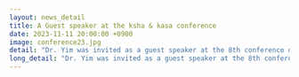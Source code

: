 ```yaml
---
layout: news_detail
title: A Guest speaker at the ksha & kasa conference
date: 2023-11-11 20:00:00 +0900
image: conference23.jpg
detail: "Dr. Yim was invited as a guest speaker at the 8th conference of the korean speech-language & hearing association and the Korean academy of speech-language pathology and audiology. The title of the talk was 'a focused attention to pragmatic skills in children-thanks to covid'."
long_detail: "Dr. Yim was invited as a guest speaker at the 8th conference of the korean speech-language & hearing association and the Korean academy of speech-language pathology and audiology."
---
```


